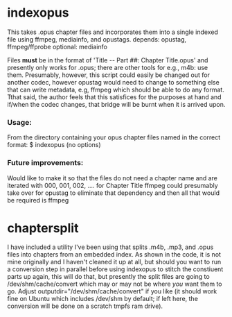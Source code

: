 # indexopus
This takes .opus chapter files and incorporates them into a single indexed file using ffmpeg, mediainfo, and opustags.
depends: opustag, ffmpeg/ffprobe
optional: mediainfo

Files **must** be in the format of 'Title -- Part ##: Chapter Title.opus' and presently only works for .opus; there are other tools for e.g., m4b: use them.
Presumably, however, this script could easily be changed out for another codec, however opustag would need to change to something else that can write metadata, e.g, ffmpeg which should be able to do any format.
Tthat said, the author feels that this satisfices for the purposes at hand and if/when the codec changes, that bridge will be burnt when it is arrived upon.

### Usage:
From the directory containing your opus chapter files named in the correct format:
$ indexopus (no options)

### Future improvements: 
Would like to make it so that the files do not need a chapter name and are iterated with 000, 001, 002, .... for Chapter Title
ffmpeg could presumably take over for opustag to eliminate that dependency and then all that would be required is ffmpeg
 
# chaptersplit
I have included a utility I've been using that splits .m4b, .mp3, and .opus files into chapters from an embedded index.  As shown in the code, it is not mine originally and I haven't cleaned it up at all, but should you want to run a conversion step in parallel before using indexopus to stitch the constiuent parts up again, this will do that, but presently the split files are going to /dev/shm/cache/convert which may or may not be where _you_ want them to go.  Adjust outputdir="/dev/shm/cache/convert" if you like (it should work fine on Ubuntu which includes /dev/shm by default; if left here, the conversion will be done on a scratch tmpfs ram drive).

